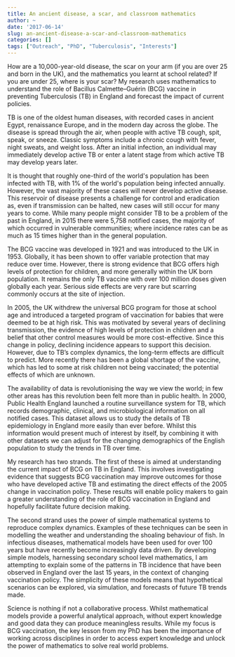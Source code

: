 ```yaml
---
title: An ancient disease, a scar, and classroom mathematics
author: ~
date: '2017-06-14'
slug: an-ancient-disease-a-scar-and-classroom-mathematics
categories: []
tags: ["Outreach", "PhD", "Tuberculosis", "Interests"]
---
```


How are a 10,000-year-old disease, the scar on your arm (if you are over 25 and born in the UK), and the mathematics you learnt at school related? If you are under 25, where is your scar? My research uses mathematics to understand the role of Bacillus Calmette–Guérin (BCG) vaccine in preventing Tuberculosis (TB) in England and forecast the impact of current policies. 

TB is one of the oldest human diseases, with recorded cases in ancient Egypt, renaissance Europe, and in the modern day across the globe. The disease is spread through the air, when people with active TB cough, spit, speak, or sneeze. Classic symptoms include a chronic cough with fever, night sweats, and weight loss. After an initial infection, an individual may immediately develop active TB or enter a latent stage from which active TB may develop years later. 

It is thought that roughly one-third of the world's population has been infected with TB, with 1% of the world's population being infected annually. However, the vast majority of these cases will never develop active disease. This reservoir of disease presents a challenge for control and eradication as, even if transmission can be halted, new cases will still occur for many years to come. While many people might consider TB to be a problem of the past in England, in 2015 there were 5,758 notified cases, the majority of which occurred in vulnerable communities; where incidence rates can be as much as 15 times higher than in the general population.

The BCG vaccine was developed in 1921 and was introduced to the UK in 1953. Globally, it has been shown to offer variable protection that may reduce over time. However, there is strong evidence that BCG offers high levels of protection for children, and more generally within the UK born population. It remains the only TB vaccine with over 100 million doses given globally each year. Serious side effects are very rare but scarring commonly occurs at the site of injection.

In 2005, the UK withdrew the universal BCG program for those at school age and introduced a targeted program of vaccination for babies that were deemed to be at high risk. This was motivated by several years of declining transmission, the evidence of high levels of protection in children and a belief that other control measures would be more cost-effective. Since this change in policy, declining incidence appears to support this decision. However, due to TB’s complex dynamics, the long-term effects are difficult to predict. More recently there has been a global shortage of the vaccine, which has led to some at risk children not being vaccinated; the potential effects of which are unknown.

The availability of data is revolutionising the way we view the world; in few other areas has this revolution been felt more than in public health. In 2000, Public Health England launched a routine surveillance system for TB, which records demographic, clinical, and microbiological information on all notified cases. This dataset allows us to study the details of TB epidemiology in England more easily than ever before. Whilst this information would present much of interest by itself, by combining it with other datasets we can adjust for the changing demographics of the English population to study the trends in TB over time. 

My research has two strands. The first of these is aimed at understanding the current impact of BCG on TB in England. This involves investigating evidence that suggests BCG vaccination may improve outcomes for those who have developed active TB and estimating the direct effects of the 2005 change in vaccination policy. These results will enable policy makers to gain a greater understanding of the role of BCG vaccination in England and hopefully facilitate future decision making. 

The second strand uses the power of simple mathematical systems to reproduce complex dynamics. Examples of these techniques can be seen in modelling the weather and understanding the shoaling behaviour of fish. In infectious diseases, mathematical models have been used for over 100 years but have recently become increasingly data driven. By developing simple models, harnessing secondary school level mathematics, I am attempting to explain some of the patterns in TB incidence that have been observed in England over the last 15 years, in the context of changing vaccination policy. The simplicity of these models means that hypothetical scenarios can be explored, via simulation, and forecasts of future TB trends made. 

Science is nothing if not a collaborative process. Whilst mathematical models provide a powerful analytical approach, without expert knowledge and good data they can produce meaningless results. While my focus is BCG vaccination, the key lesson from my PhD has been the importance of working across disciplines in order to access expert knowledge and unlock the power of mathematics to solve real world problems.

